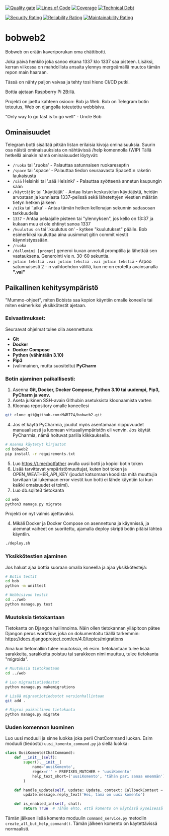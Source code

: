 [![Quality gate](https://github.com/M4R774/bobweb2/actions/workflows/quality_gate.yml/badge.svg)](https://github.com/M4R774/bobweb2/actions/workflows/quality_gate.yml)
[![Lines of Code](https://sonarcloud.io/api/project_badges/measure?project=M4R774_bobweb2&metric=ncloc)](https://sonarcloud.io/summary/new_code?id=M4R774_bobweb2)
[![Coverage](https://sonarcloud.io/api/project_badges/measure?project=M4R774_bobweb2&metric=coverage)](https://sonarcloud.io/summary/new_code?id=M4R774_bobweb2)
[![Technical Debt](https://sonarcloud.io/api/project_badges/measure?project=M4R774_bobweb2&metric=sqale_index)](https://sonarcloud.io/summary/new_code?id=M4R774_bobweb2)

[![Security Rating](https://sonarcloud.io/api/project_badges/measure?project=M4R774_bobweb2&metric=security_rating)](https://sonarcloud.io/summary/new_code?id=M4R774_bobweb2)
[![Reliability Rating](https://sonarcloud.io/api/project_badges/measure?project=M4R774_bobweb2&metric=reliability_rating)](https://sonarcloud.io/summary/new_code?id=M4R774_bobweb2)
[![Maintainability Rating](https://sonarcloud.io/api/project_badges/measure?project=M4R774_bobweb2&metric=sqale_rating)](https://sonarcloud.io/summary/new_code?id=M4R774_bobweb2)

# bobweb2

Bobweb on erään kaveriporukan oma chättibotti. 

Joka päivä henkilö joka sanoo ekana 1337 klo 1337 saa pisteen. Lisäksi, kerran
viikossa on mahdollista ansaita ylennys mergeämällä muutos tämän repon main
haaraan. 

Tässä on nähty paljon vaivaa ja tehty tosi hieno CI/CD putki. 

Bottia ajetaan Raspberry Pi 2B:llä. 

Projekti on jaettu kahteen osioon: Bob ja Web. Bob on Telegram botin toteutus,
Web on djangolla toteutettu webbisivu. 

"Only way to go fast is to go well" - Uncle Bob

## Ominaisuudet

Telegram botti sisältää pitkän listan erilaisia kivoja ominaisuuksia. Suurin
osa näistä ominaisuuksista on nähtävissä /help komennolla (WIP)
Tällä hetkellä ainakin nämä ominaisuudet löytyvät: 
- `/ruoka` tai '.ruoka' - Palauttaa satunnaisen ruokareseptin
- `/space` tai '.space' - Palauttaa tiedon seuraavasta SpaceX:n raketin
laukaisusta
- `/sää` Helsinki tai '.sää Helsinki' - Palauttaa syötteenä annetun kaupungin
sään
- `/käyttäjät` tai '.käyttäjät' - Antaa listan keskustelun käyttäjistä, heidän
arvostaan ja kunniasta 1337-pelissä sekä lähetettyjen viestien määrän tietyn
hetken jälkeen
- `/aika` tai '.aika' - Antaa tämän hetken kellonajan sekunnin sadasosan
tarkkuudella
- `1337` - Antaa pelaajalle pisteen tai "ylennyksen", jos kello on 13:37 ja
kukaan muu ei ole ehtinyt sanoa 1337
- `/kuulutus on` tai '.kuulutus on' - kytkee "kuulutukset" päälle. Bob
esimerkiksi kuuluttaa aina uusimmat gitin commit viestit käynnistyessään. 
- `/ruoka`
- `/dallemini [prompt]` generoi kuvan annetull promptilla ja lähettää sen vastauksena. Generointi vie n. 30-60 sekuntia.
- `jotain tekstiä .vai jotain tekstiä .vai jotain tekstiä` - Arpoo
satunnaisesti 2 - n vaihtoehdon välillä, kun ne on eroteltu avainsanalla 
**".vai"**

## Paikallinen kehitysympäristö

"Mummo-ohjeet", miten Bobista saa kopion käyntiin omalle koneelle tai miten 
esimerkiksi yksikkötestit ajetaan. 

### Esivaatimukset:

Seuraavat ohjelmat tulee olla asennettuna:
- **Git**
- **Docker**
- **Docker Compose**
- **Python (vähintään 3.10)**
- **Pip3**
- (valinnainen, mutta suositeltu) **PyCharm**

### Botin ajaminen paikallisesti:

1. Asenna **Git, Docker, Docker Compose, Python 3.10 tai uudempi, Pip3, PyCharm
ja venv.** 
2. Aseta julkinen SSH-avain Githubin asetuksista kloonaamista varten
3. Kloonaa repository omalle koneellesi

```sh
git clone git@github.com:M4R774/bobweb2.git
```

4. Jos et käytä PyCharmia, joudut myös asentamaan riippuvuudet manuaalisesti ja
luomaan virtuaaliympäristön eli venvin. Jos käytät PyCharmia, nämä hoituvat
parilla klikkauksella.

```sh
# Asenna käytetyt kirjastot
cd bobweb2
pip install -r requirements.txt
```

5. Luo https://t.me/botfather avulla uusi botti ja kopioi botin token
6. Lisää tarvittavat ympäristömuuttujat, kuten bot token ja OPEN_WEATHER_API_KEY
(joudut katsomaan koodista mitä muuttujia tarvitaan tai lukemaan error viestit
kun botti ei lähde käyntiin tai kun kaikki omaisuudet ei toimi).
7. Luo db.sqlite3 tietokanta

```sh
cd web
python3 manage.py migrate
```

Projekti on nyt valmis ajettavaksi.

4. Mikäli Docker ja Docker Compose on asennettuna ja käynnissä, ja aiemmat
vaiheet on suoritettu, ajamalla deploy skripti botin pitäisi lähteä käyntiin.

```sh
./deploy.sh
```

### Yksikkötestien ajaminen

Jos haluat ajaa bottia suoraan omalla koneella ja ajaa yksikkötestejä:

```sh
# Botin testit
cd bob
python -m unittest

# Webbisivun testit
cd ../web
python manage.py test
```

### Muutoksia tietokantaan

Tietokanta on Djangon hallinnoima. Näin ollen tietokannan ylläpitoon pätee
Djangon perus workflow, joka on dokumentoitu täällä tarkemmin:
https://docs.djangoproject.com/en/4.0/topics/migrations

Aina kun tietomalliin tulee muutoksia, eli esim. tietokantaan tulee lisää
sarakkeita, sarakkeita poistuu tai sarakkeen nimi muuttuu, tulee tietokanta
"migroida".

```sh
# Muutoksia tietokantaan
cd ../web

# Luo migraatiotiedostot
python manage.py makemigrations

# Lisää migraatiotiedostot versionhallintaan
git add .

# Migroi paikallinen tietokanta
python manage.py migrate
```

### Uuden komennon luominen

Luo uusi moduuli ja sinne luokka joka perii ChatCommand luokan. Esim moduuli (tiedosto) `uusi_komento_command.py` ja siellä luokka:
```python
class UusiKomento(ChatCommand):
    def __init__(self):
        super().__init__(
            name='uusiKomento',
            regex=r'' + PREFIXES_MATCHER + 'uusiKomento'
            help_text_short=('uusiKomento', 'tähän pari sanaa enemmän')
        )

    def handle_update(self, update: Update, context: CallbackContext = None):
        update.message.reply_text('Hei, tämä on uusi komento')

    def is_enabled_in(self, chat):
        return True  # Tähän ehto, että komento on käytössä kyseisessä chatissä.
```

Tämän jälkeen lisää komento moduulin `command_service.py` metodiin `create_all_but_help_command()`. Tämän jälkeen komento on käytettävissä normaalisti.